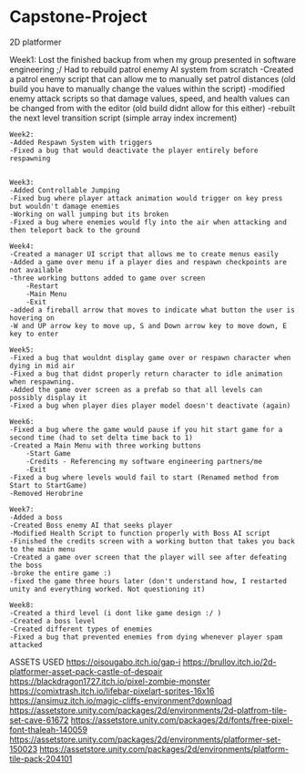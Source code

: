 # Capstone-Project
2D platformer
	
  
  Week1:
	Lost the finished backup from when my group presented in software engineering ;/
	Had to rebuild patrol enemy AI system from scratch
		-Created a patrol enemy script that can allow me to manually set patrol distances (old build you have to manually change the values within the script)
		-modified enemy attack scripts so that damage values, speed, and health values can be changed from with the editor (old build didnt allow for this either)
		-rebuilt the next level transition script (simple array index increment)		
		
    Week2:
	-Added Respawn System with triggers
	-Fixed a bug that would deactivate the player entirely before respawning
	

	Week3:
	-Added Controllable Jumping 
	-Fixed bug where player attack animation would trigger on key press but wouldn't damage enemies
	-Working on wall jumping but its broken 
	-Fixed a bug where enemies would fly into the air when attacking and then teleport back to the ground

	Week4:
	-Created a manager UI script that allows me to create menus easily 
	-Added a game over menu if a player dies and respawn checkpoints are not available
	-three working buttons added to game over screen
		-Restart
		-Main Menu
		-Exit
	-added a fireball arrow that moves to indicate what button the user is hovering on
	-W and UP arrow key to move up, S and Down arrow key to move down, E key to enter

	Week5:
	-Fixed a bug that wouldnt display game over or respawn character when dying in mid air
	-Fixed a bug that didnt properly return character to idle animation when respawning.
	-Added the game over screen as a prefab so that all levels can possibly display it
	-Fixed a bug when player dies player model doesn't deactivate (again)

	Week6:
	-Fixed a bug where the game would pause if you hit start game for a second time (had to set delta time back to 1)
	-Created a Main Menu with three working buttons
		-Start Game
		-Credits - Referencing my software engineering partners/me
		-Exit
	-Fixed a bug where levels would fail to start (Renamed method from Start to StartGame)
	-Removed Herobrine

	Week7:
	-Added a boss
	-Created Boss enemy AI that seeks player
	-Modified Health Script to function properly with Boss AI script
	-Finished the credits screen with a working button that takes you back to the main menu
	-Created a game over screen that the player will see after defeating the boss
	-broke the entire game :)
	-fixed the game three hours later (don't understand how, I restarted unity and everything worked. Not questioning it)

	Week8:
	-Created a third level (i dont like game design :/ )
	-Created a boss level 
	-Created different types of enemies
	-Fixed a bug that prevented enemies from dying whenever player spam attacked




ASSETS USED
https://oisougabo.itch.io/gap-i
https://brullov.itch.io/2d-platformer-asset-pack-castle-of-despair
https://blackdragon1727.itch.io/pixel-zombie-monster
https://comixtrash.itch.io/lifebar-pixelart-sprites-16x16
https://ansimuz.itch.io/magic-cliffs-environment?download
https://assetstore.unity.com/packages/2d/environments/2d-platfrom-tile-set-cave-61672
https://assetstore.unity.com/packages/2d/fonts/free-pixel-font-thaleah-140059
https://assetstore.unity.com/packages/2d/environments/platformer-set-150023
https://assetstore.unity.com/packages/2d/environments/platform-tile-pack-204101
